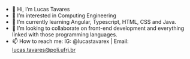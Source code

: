 - 👋 Hi, I’m Lucas Tavares
- 👀 I’m interested in Computing Engineering
- 🌱 I’m currently learning Angular, Typescript, HTML, CSS and Java.
- 💞️ I’m looking to collaborate on front-end development and everything linked with those programming languages.
- 📫 How to reach me: IG: @lucastavarex | Email: lucas.tavares@poli.ufrj.br

<!---
lucastavarex/lucastavarex is a ✨ special ✨ repository because its `README.md` (this file) appears on your GitHub profile.
You can click the Preview link to take a look at your changes.
--->
